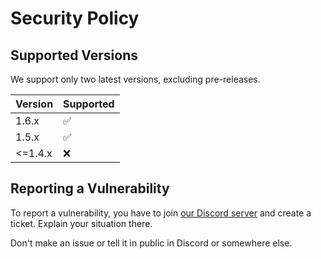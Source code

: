 # Security Policy

## Supported Versions

We support only two latest versions, excluding pre-releases.

| Version | Supported          |
| ------- | ------------------ |
| 1.6.x   | :white_check_mark: |
| 1.5.x   | :white_check_mark: |
| <=1.4.x | :x:                |

## Reporting a Vulnerability

To report a vulnerability, you have to join [our Discord server](https://resourcemc.net/discord) and create a ticket. Explain your situation there.

Don't make an issue or tell it in public in Discord or somewhere else.
